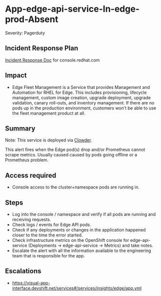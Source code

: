 # App-edge-api-service-In-edge-prod-Absent

Severity: Pagerduty

## Incident Response Plan

 [Incident Response Doc](https://docs.google.com/document/d/1AyEQnL4B11w7zXwum8Boty2IipMIxoFw1ri1UZB6xJE) for console.redhat.com

## Impact

- Edge Fleet Management is a Service that provides Management and Automation for RHEL for Edge. This includes provisioning, lifecycle management, custom image creation, upgrade deployment, upgrade validation, canary roll-outs, and inventory management. If there are no pods up in the production environment, customers won't be able to use the fleet management product at all.

## Summary

Note:  This service is deployed via [Clowder](https://gitlab.cee.redhat.com/service/app-interface/-/blob/master/docs/console.redhat.com/app-sops/clowder/clowder.rst).

This alert fires when the Edge pod(s) drop and/or Prometheus cannot scrape metrics.
Usually caused caused by pods going offline or a Prometheus problem.

## Access required

- Console access to the cluster+namespace pods are running in.

## Steps

- Log into the console / namespace and verify if all pods are running and receiving requests.
- Check logs / events for Edge API pods.
- Check if any deployments or changes in the application happened closer to the time the error started.
- Check infrastructure metrics on the OpenShift console for edge-api-service (Deployments -> edge-api-service -> Metrics) and take notes.
- Escalate the alert with all the information available to the engineering team that is responsible for the app.

## Escalations

- <https://visual-app-interface.devshift.net/services#/services/insights/edge/app.yml>
